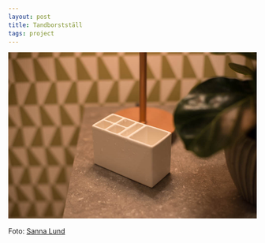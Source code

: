```yaml
---
layout: post
title: Tandborstställ
tags: project
---
```


![](/images/tandborststall.jpg)

Foto: [Sanna Lund][1]

[1]: http://sannalund.se
